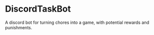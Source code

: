 # DiscordTaskBot
A discord bot for turning chores into a game, with potential rewards and punishments.
